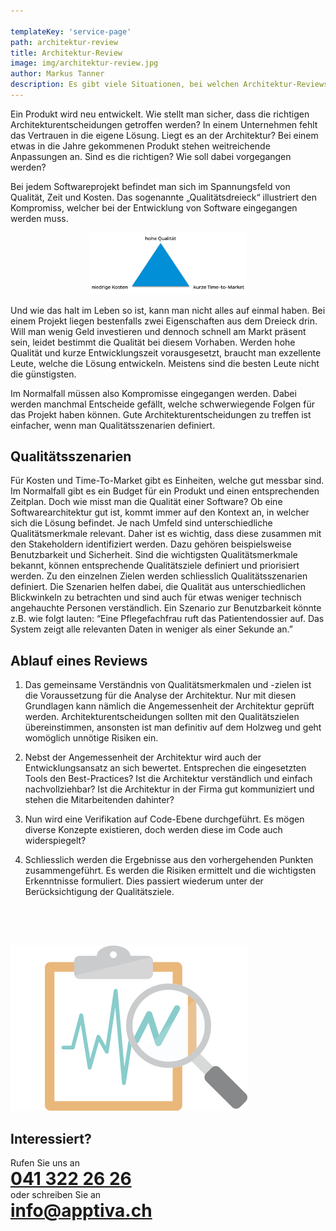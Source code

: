 ```yaml
---

templateKey: 'service-page'
path: architektur-review
title: Architektur-Review
image: img/architektur-review.jpg
author: Markus Tanner
description: Es gibt viele Situationen, bei welchen Architektur-Reviews von Bedarf sein können. Doch wieso entsteht dieser Bedarf überhaupt?
---
```


Ein Produkt wird neu entwickelt. Wie stellt man sicher, dass die richtigen Architekturentscheidungen getroffen werden?
In einem Unternehmen fehlt das Vertrauen in die eigene Lösung. Liegt es an der Architektur?
Bei einem etwas in die Jahre gekommenen Produkt stehen weitreichende Anpassungen an. Sind es die richtigen? Wie soll dabei vorgegangen werden?

Bei jedem Softwareprojekt befindet man sich im Spannungsfeld von Qualität, Zeit und Kosten. Das sogenannte „Qualitätsdreieck“ illustriert den Kompromiss, welcher bei der Entwicklung von Software eingegangen werden muss.

<p style="text-align:center;"><img src="img/qualitaetsdreieck.png" style="width:50%;" alt="Qualitätsdreieck"></p>

Und wie das halt im Leben so ist, kann man nicht alles auf einmal haben. Bei einem Projekt liegen bestenfalls zwei Eigenschaften aus dem Dreieck drin. Will man wenig Geld investieren und dennoch schnell am Markt präsent sein, leidet bestimmt die Qualität bei diesem Vorhaben. Werden hohe Qualität und kurze Entwicklungszeit vorausgesetzt, braucht man exzellente Leute, welche die Lösung entwickeln. Meistens sind die besten Leute nicht die günstigsten.

Im Normalfall müssen also Kompromisse eingegangen werden. Dabei werden manchmal Entscheide gefällt, welche schwerwiegende Folgen für das Projekt haben können. Gute Architekturentscheidungen zu treffen ist einfacher, wenn man Qualitätsszenarien definiert.

## Qualitätsszenarien

Für Kosten und Time-To-Market gibt es Einheiten, welche gut messbar sind. Im Normalfall gibt es ein Budget für ein Produkt und einen entsprechenden Zeitplan. Doch wie misst man die Qualität einer Software?
Ob eine Softwarearchitektur gut ist, kommt immer auf den Kontext an, in welcher sich die Lösung befindet. Je nach Umfeld sind unterschiedliche Qualitätsmerkmale relevant. Daher ist es wichtig, dass diese zusammen mit den Stakeholdern identifiziert werden. Dazu gehören beispielsweise Benutzbarkeit und Sicherheit. Sind die wichtigsten Qualitätsmerkmale bekannt, können entsprechende Qualitätsziele definiert und priorisiert werden.
Zu den einzelnen Zielen werden schliesslich Qualitätsszenarien definiert. Die Szenarien helfen dabei, die Qualität aus unterschiedlichen Blickwinkeln zu betrachten und sind auch für etwas weniger technisch angehauchte Personen verständlich. Ein Szenario zur Benutzbarkeit könnte z.B. wie folgt lauten: “Eine Pflegefachfrau ruft das Patientendossier auf. Das System zeigt alle relevanten Daten in weniger als einer Sekunde an.”

## Ablauf eines Reviews

1.  Das gemeinsame Verständnis von Qualitätsmerkmalen und -zielen ist die Voraussetzung für die Analyse der Architektur. Nur mit diesen Grundlagen kann nämlich die Angemessenheit der Architektur geprüft werden. Architekturentscheidungen sollten mit den Qualitätszielen übereinstimmen, ansonsten ist man definitiv auf dem Holzweg und geht womöglich unnötige Risiken ein.

2.  Nebst der Angemessenheit der Architektur wird auch der Entwicklungsansatz an sich bewertet. Entsprechen die eingesetzten Tools den Best-Practices? Ist die Architektur verständlich und einfach nachvollziehbar? Ist die Architektur in der Firma gut kommuniziert und stehen die Mitarbeitenden dahinter?

3.  Nun wird eine Verifikation auf Code-Ebene durchgeführt. Es mögen diverse Konzepte existieren, doch werden diese im Code auch widerspiegelt?

4.  Schliesslich werden die Ergebnisse aus den vorhergehenden Punkten zusammengeführt. Es werden die Risiken ermittelt und die wichtigsten Erkenntnisse formuliert. Dies passiert wiederum unter der Berücksichtigung der Qualitätsziele.

<img style="margin-top: 4rem;" src="img/review-analyse.png" alt="Review">

<style>
.service h1, .service h2, .service p {
  margin: 0;
}
</style>

## Interessiert?

<div class="service">

Rufen Sie uns an

# <a href="tel:+41413222626">041 322 26 26</a>

oder schreiben Sie an

# <a href="mailto:info@apptiva.ch">info@­apptiva.ch</a>

</div>
